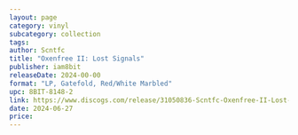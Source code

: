 ```yaml
---
layout: page
category: vinyl
subcategory: collection
tags:
author: Scntfc
title: "Oxenfree II: Lost Signals"
publisher: iam8bit
releaseDate: 2024-00-00
format: "LP, Gatefold, Red/White Marbled"
upc: 8BIT-8148-2
link: https://www.discogs.com/release/31050836-Scntfc-Oxenfree-II-Lost-Signals-Soundtrack
date: 2024-06-27
price:
---
```

